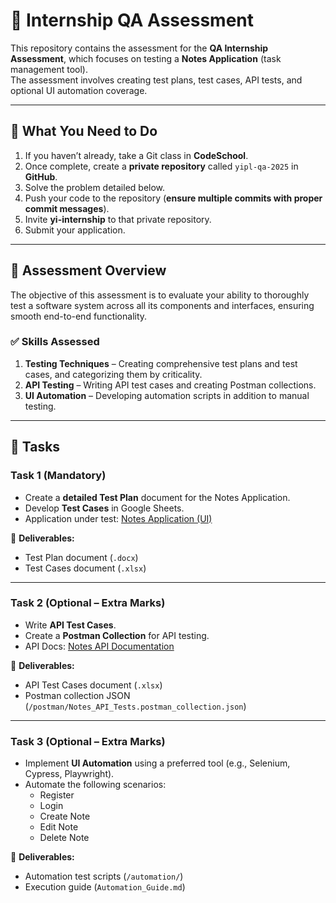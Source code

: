 # 🧪 Internship QA Assessment  

This repository contains the assessment for the **QA Internship Assessment**, which focuses on testing a **Notes Application** (task management tool).  
The assessment involves creating test plans, test cases, API tests, and optional UI automation coverage.  

---

## 📌 What You Need to Do  
1. If you haven’t already, take a Git class in **CodeSchool**.  
2. Once complete, create a **private repository** called `yipl-qa-2025` in **GitHub**.  
3. Solve the problem detailed below.  
4. Push your code to the repository (**ensure multiple commits with proper commit messages**).  
5. Invite **yi-internship** to that private repository.  
6. Submit your application.  

---

## 📌 Assessment Overview  
The objective of this assessment is to evaluate your ability to thoroughly test a software system across all its components and interfaces, ensuring smooth end-to-end functionality.  

### ✅ Skills Assessed  
1. **Testing Techniques** – Creating comprehensive test plans and test cases, and categorizing them by criticality.  
2. **API Testing** – Writing API test cases and creating Postman collections.  
3. **UI Automation** – Developing automation scripts in addition to manual testing.  

---

## 📝 Tasks  

### **Task 1 (Mandatory)**  
- Create a **detailed Test Plan** document for the Notes Application.  
- Develop **Test Cases** in Google Sheets.  
- Application under test: [Notes Application (UI)](https://practice.expandtesting.com/notes/app)  

📄 **Deliverables:**  
- Test Plan document (`.docx`)  
- Test Cases document (`.xlsx`)  

---

### **Task 2 (Optional – Extra Marks)**  
- Write **API Test Cases**.  
- Create a **Postman Collection** for API testing.  
- API Docs: [Notes API Documentation](https://practice.expandtesting.com/notes/api/api-docs/#/)  

📄 **Deliverables:**  
- API Test Cases document (`.xlsx`)  
- Postman collection JSON (`/postman/Notes_API_Tests.postman_collection.json`)  

---

### **Task 3 (Optional – Extra Marks)**  
- Implement **UI Automation** using a preferred tool (e.g., Selenium, Cypress, Playwright).  
- Automate the following scenarios:  
  - Register  
  - Login  
  - Create Note  
  - Edit Note  
  - Delete Note  

📄 **Deliverables:**  
- Automation test scripts (`/automation/`)  
- Execution guide (`Automation_Guide.md`)  



